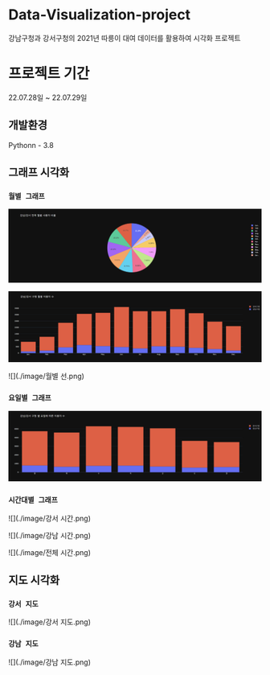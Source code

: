 # Data-Visualization-project

강남구청과 강서구청의 2021년 따릉이 대여 데이터를 활용하여 시각화 프로젝트

# 프로젝트 기간

22.07.28일 ~ 22.07.29일

## 개발환경

Pythonn - 3.8  

## 그래프 시각화

### `월별 그래프`
![<MonthPie>](./image/월별파이.png)

![<MonthBar>](./image/월별바.png)

![<MonthLine>](./image/월별 선.png)

### `요일별 그래프`
![<WeekelyBar>](./image/요일바.png)  

### `시간대별 그래프`
![<TimeGangseo>](./image/강서 시간.png)

![<TimeGangnam>](./image/강남 시간.png)  

![<TimeOverall>](./image/전체 시간.png)

## 지도 시각화
### `강서 지도` 
![<Gangseo>](./image/강서 지도.png)  

### `강남 지도`  
![<Gangnam>](./image/강남 지도.png)  
